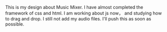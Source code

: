 This is my design about Music Mixer.
I have almost completed the framework of css and html.
I am working about js now， and studying how to drag and drop.
I still not add my audio files. I'll push this as soon as possible.

